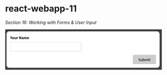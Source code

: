 # react-webapp-11
*Section 16: Working with Forms & User Input*

![app](assets/app-2021-05-14-130449.png)


